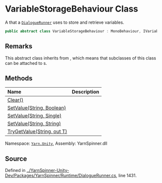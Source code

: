 # VariableStorageBehaviour Class

A <see cref="!:MonoBehaviour"></see> that a [`DialogueRunner`](/api/csharp/yarn.unity/dialoguerunner.md)
uses to store and retrieve variables.


```csharp
public abstract class VariableStorageBehaviour : MonoBehaviour, IVariableStorage
```
## Remarks

This abstract class inherits from <see cref="!:MonoBehaviour"></see>,
which means that subclasses of this class can be attached to <see cref="!:GameObject"></see>s.




## Methods
|Name|Description|
|:---|:---|
|[Clear()](/api/csharp/yarn.unity/variablestoragebehaviour.clear.md)||
|[SetValue(String, Boolean)](/api/csharp/yarn.unity/variablestoragebehaviour.setvalue-system.string,system.boolean-.md)||
|[SetValue(String, Single)](/api/csharp/yarn.unity/variablestoragebehaviour.setvalue-system.string,system.single-.md)||
|[SetValue(String, String)](/api/csharp/yarn.unity/variablestoragebehaviour.setvalue-system.string,system.string-.md)||
|[TryGetValue<T>(String, out T)](/api/csharp/yarn.unity/variablestoragebehaviour.trygetvalue--1-system.string,--0@-.md)||
<div class="class-metadata">

Namespace: [`Yarn.Unity`](/api/csharp/yarn.unity/README.md), Assembly: YarnSpinner.dll
</div>

## Source
Defined in [../YarnSpinner-Unity-Dev/Packages/YarnSpinner/Runtime/DialogueRunner.cs](https://github.com/YarnSpinnerTool/YarnSpinner-Unity//blob/develop/Runtime/DialogueRunner.cs#L1431), line 1431.

